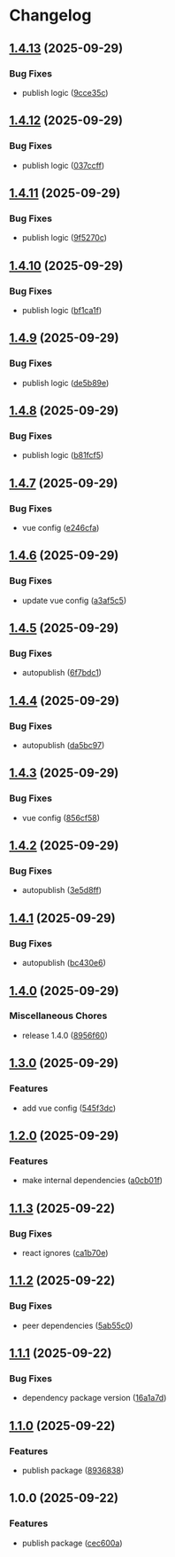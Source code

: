 # Changelog

## [1.4.13](https://github.com/wirenboard/eslint/compare/v1.4.12...v1.4.13) (2025-09-29)


### Bug Fixes

* publish logic ([9cce35c](https://github.com/wirenboard/eslint/commit/9cce35c4cc04dc77f7b542fc531f193bf255c02b))

## [1.4.12](https://github.com/wirenboard/eslint/compare/v1.4.11...v1.4.12) (2025-09-29)


### Bug Fixes

* publish logic ([037ccff](https://github.com/wirenboard/eslint/commit/037ccff07c81f9c4d9996b15e1eb24da85f2edb8))

## [1.4.11](https://github.com/wirenboard/eslint/compare/v1.4.10...v1.4.11) (2025-09-29)


### Bug Fixes

* publish logic ([9f5270c](https://github.com/wirenboard/eslint/commit/9f5270c6419bc0e811954eb80c77fc3f35da6145))

## [1.4.10](https://github.com/wirenboard/eslint/compare/v1.4.9...v1.4.10) (2025-09-29)


### Bug Fixes

* publish logic ([bf1ca1f](https://github.com/wirenboard/eslint/commit/bf1ca1fc4e9a8beb97fdbac7363335e76bddbfbf))

## [1.4.9](https://github.com/wirenboard/eslint/compare/v1.4.8...v1.4.9) (2025-09-29)


### Bug Fixes

* publish logic ([de5b89e](https://github.com/wirenboard/eslint/commit/de5b89e977cf2147cf155a1bfa4186bd351e9349))

## [1.4.8](https://github.com/wirenboard/eslint/compare/v1.4.7...v1.4.8) (2025-09-29)


### Bug Fixes

* publish logic ([b81fcf5](https://github.com/wirenboard/eslint/commit/b81fcf5267aba5d5ee214885cfd1745afca71568))

## [1.4.7](https://github.com/wirenboard/eslint/compare/v1.4.6...v1.4.7) (2025-09-29)


### Bug Fixes

* vue config ([e246cfa](https://github.com/wirenboard/eslint/commit/e246cfabd22a8080d30b1df4e0a301e52e51f89d))

## [1.4.6](https://github.com/wirenboard/eslint/compare/v1.4.5...v1.4.6) (2025-09-29)


### Bug Fixes

* update vue config ([a3af5c5](https://github.com/wirenboard/eslint/commit/a3af5c5bf7078dc26cf22d09d342757e305f236b))

## [1.4.5](https://github.com/wirenboard/eslint/compare/v1.4.4...v1.4.5) (2025-09-29)


### Bug Fixes

* autopublish ([6f7bdc1](https://github.com/wirenboard/eslint/commit/6f7bdc149abc3f846d3a451ea34fc92fe20240ba))

## [1.4.4](https://github.com/wirenboard/eslint/compare/v1.4.3...v1.4.4) (2025-09-29)


### Bug Fixes

* autopublish ([da5bc97](https://github.com/wirenboard/eslint/commit/da5bc97ed7f7ad56d5ec83223cbea736fbc0dc21))

## [1.4.3](https://github.com/wirenboard/eslint/compare/v1.4.2...v1.4.3) (2025-09-29)


### Bug Fixes

* vue config ([856cf58](https://github.com/wirenboard/eslint/commit/856cf58ecf441fa97c8c6d6faa9bdb17a3db1260))

## [1.4.2](https://github.com/wirenboard/eslint/compare/v1.4.1...v1.4.2) (2025-09-29)


### Bug Fixes

* autopublish ([3e5d8ff](https://github.com/wirenboard/eslint/commit/3e5d8fffb80a794c6d74a8a950f6d52d29e95da5))

## [1.4.1](https://github.com/wirenboard/eslint/compare/v1.4.0...v1.4.1) (2025-09-29)


### Bug Fixes

* autopublish ([bc430e6](https://github.com/wirenboard/eslint/commit/bc430e69e3442f3c2ad3d0fefdb67c16d47df161))

## [1.4.0](https://github.com/wirenboard/eslint/compare/v1.3.0...v1.4.0) (2025-09-29)


### Miscellaneous Chores

* release 1.4.0 ([8956f60](https://github.com/wirenboard/eslint/commit/8956f601a90c4054850bdce58b01e33867b5ed7d))

## [1.3.0](https://github.com/wirenboard/eslint/compare/v1.2.0...v1.3.0) (2025-09-29)


### Features

* add vue config ([545f3dc](https://github.com/wirenboard/eslint/commit/545f3dc8ec95fa59fb0d62afd0a6881fc61c0434))

## [1.2.0](https://github.com/wirenboard/eslint/compare/v1.1.3...v1.2.0) (2025-09-29)


### Features

* make internal dependencies ([a0cb01f](https://github.com/wirenboard/eslint/commit/a0cb01f20229e1970c9b67beb7f03ccb614eb840))

## [1.1.3](https://github.com/wirenboard/eslint/compare/v1.1.2...v1.1.3) (2025-09-22)


### Bug Fixes

* react ignores ([ca1b70e](https://github.com/wirenboard/eslint/commit/ca1b70ea6dfc309f297a4d3a5bb0f82dd73a5fcf))

## [1.1.2](https://github.com/wirenboard/eslint/compare/v1.1.1...v1.1.2) (2025-09-22)


### Bug Fixes

* peer dependencies ([5ab55c0](https://github.com/wirenboard/eslint/commit/5ab55c08b02a7890e336113490c65304d0098340))

## [1.1.1](https://github.com/wirenboard/eslint/compare/v1.1.0...v1.1.1) (2025-09-22)


### Bug Fixes

* dependency package version ([16a1a7d](https://github.com/wirenboard/eslint/commit/16a1a7da780db7b6f3b2a536b50acee52f44aa32))

## [1.1.0](https://github.com/wirenboard/eslint/compare/v1.0.0...v1.1.0) (2025-09-22)


### Features

* publish package ([8936838](https://github.com/wirenboard/eslint/commit/8936838aa75e1a0215b2b1523061357f2754d5e5))

## 1.0.0 (2025-09-22)


### Features

* publish package ([cec600a](https://github.com/wirenboard/eslint/commit/cec600aee5a69def76d30f82fdd8e8fe6c90a1f5))
